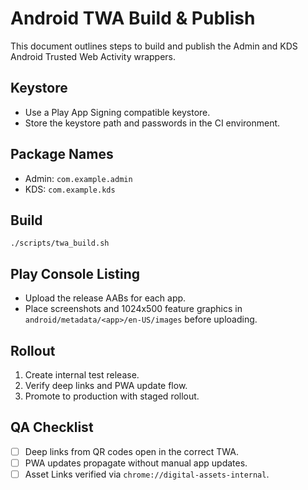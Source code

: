 # Android TWA Build & Publish

This document outlines steps to build and publish the Admin and KDS Android Trusted Web Activity wrappers.

## Keystore
- Use a Play App Signing compatible keystore.
- Store the keystore path and passwords in the CI environment.

## Package Names
- Admin: `com.example.admin`
- KDS: `com.example.kds`

## Build
```
./scripts/twa_build.sh
```

## Play Console Listing
- Upload the release AABs for each app.
- Place screenshots and 1024x500 feature graphics in `android/metadata/<app>/en-US/images` before uploading.

## Rollout
1. Create internal test release.
2. Verify deep links and PWA update flow.
3. Promote to production with staged rollout.

## QA Checklist
- [ ] Deep links from QR codes open in the correct TWA.
- [ ] PWA updates propagate without manual app updates.
- [ ] Asset Links verified via `chrome://digital-assets-internal`.
